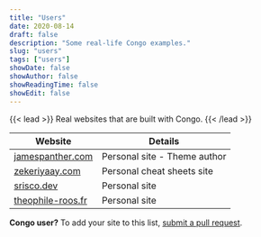 ```yaml
---
title: "Users"
date: 2020-08-14
draft: false
description: "Some real-life Congo examples."
slug: "users"
tags: ["users"]
showDate: false
showAuthor: false
showReadingTime: false
showEdit: false
---
```


{{< lead >}}
Real websites that are built with Congo.
{{< /lead >}}

| Website                                        | Details                      |
| ---------------------------------------------- | ---------------------------- |
| [jamespanther.com](https://jamespanther.com)   | Personal site - Theme author |
| [zekeriyaay.com](https://zekeriyaay.com)       | Personal cheat sheets site   |
| [srisco.dev](https://srisco.dev)               | Personal site                |
| [theophile-roos.fr](https://theophile-roos.fr) | Personal site                |

**Congo user?** To add your site to this list, [submit a pull request](https://github.com/jpanther/congo/blob/dev/exampleSite/content/users.md).
